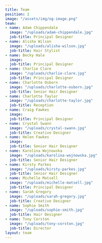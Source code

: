 ```yaml
---
title: Team
position: 2
image: "/assets/img/og-image.png"
team:
- name: Adam Chippendale
  image: "/uploads/adam-chippendale.jpg"
  job-title: Principal Designer
- name: Alisha Wilson
  image: "/uploads/alisha-wilson.jpg"
  job-title: Hair Stylist
- name: Becky Hale
  image: 
  job-title: Principal Designer
- name: Charlie Clare
  image: "/uploads/charlie-clare.jpg"
  job-title: Principal Designer
- name: Charlotte Osborn
  image: "/uploads/charlotte-osborn.jpg"
  job-title: Senior Hair Designer
- name: Charlotte Taylor
  image: "/uploads/charlotte-taylor.jpg"
  job-title: Reception
- name: Craig Fawkes
  image: 
  job-title: Principal Designer
- name: Crystal Swann
  image: "/uploads/crystal-swann.jpg"
  job-title: Creative Designer
- name: Helen Fawkes
  image: 
  job-title: Senior Hair Designer
- name: Karolina Wojnowska
  image: "/uploads/karolina-wojnowska.jpg"
  job-title: Senior Hair Designer
- name: Kirsty Parkes
  image: "/uploads/kirsty-parkes.jpg"
  job-title: Senior Hair Designer
- name: Michelle Matsell
  image: "/uploads/michelle-matsell.jpg"
  job-title: Principal Designer
- name: Sarah Gregory
  image: "/uploads/sarah-gregory.jpg"
  job-title: Creative Designer
- name: Sophie Smith
  image: "/uploads/sophie-smith.jpg"
  job-title: Hair Designer
- name: Tony Corston
  image: "/uploads/tony-corston.jpg"
  job-title: Director
layout: team
---
```


